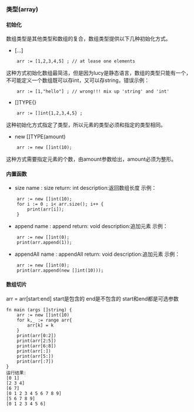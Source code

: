 ### **类型(array)**
#### **初始化**
数组类型是其他类型和数组的复合，数组类型提供以下几种初始化方式。
* [...]
~~~   
	arr := [1,2,3,4,5] ; // at lease one elements
~~~
这种方式初始化数组最简洁，但是因为lucy是静态语言，数组的类型只能有一个，不可能定义一个数组既可以存int，又可以存string，错误示例：
~~~
	arr := [1,"hello"] ; // wrong!!! mix up 'string' and 'int'
~~~

* []TYPE{}

~~~
	arr := []int{1,2,3,4,5} ; 
~~~
这种初始化方式指定了类型，所以元素的类型必须和指定的类型相同。

* new []TYPE(amount) 
~~~
	arr := new []int(10);
~~~
这种方式需要指定元素的个数，由amount参数给出，amount必须为整形。

#### **内置函数**
* size 
name : size
return: int 
description:返回数组长度
示例：
~~~
	arr := new []int(10);
    for i := 0 ; i< arr.size(); i++ {
    	print(arr[i]);
    }
~~~
* append 
name : append
return: void
description:追加元素
示例：
~~~
	arr := new []int(0);
    print(arr.append(1));
~~~
 * appendAll
name : appendAll
return: void
description:追加元素
示例：
~~~
	arr := new []int(0);
    print(arr.append(new []int(10)));
~~~
 

#### **数组切片**

arr = arr[start:end]
start是包含的
end是不包含的
start和end都是可选参数
~~~
fn main (args []string) {
	arr := new []int(10) 
	for k,_ := range arr{
		arr[k] = k 
	}
	print(arr[0:2])
	print(arr[2:5])
	print(arr[6:8])
	print(arr[:])
	print(arr[5:])
	print(arr[:7])
}
运行结果:
[0 1]
[2 3 4]
[6 7]
[0 1 2 3 4 5 6 7 8 9]
[5 6 7 8 9]
[0 1 2 3 4 5 6]

~~~